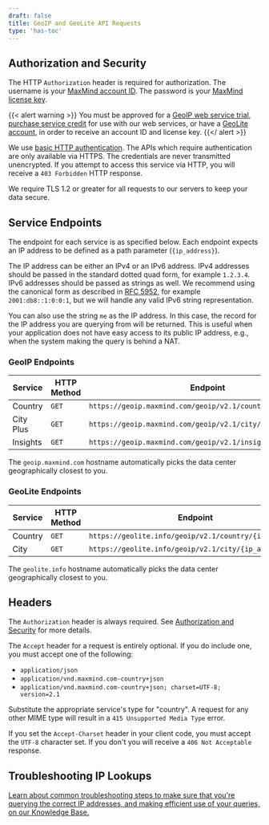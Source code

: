 ```yaml
---
draft: false
title: GeoIP and GeoLite API Requests
type: 'has-toc'
---
```


## Authorization and Security

The HTTP `Authorization` header is required for authorization. The username is
your
[MaxMind account ID](https://www.maxmind.com/en/accounts/current/license-key).
The password is your
[MaxMind license key](https://www.maxmind.com/en/accounts/current/license-key).

{{< alert warning >}} You must be approved for a
[GeoIP web service trial](https://www.maxmind.com/en/request-service-trial?service_geoip=1),
[purchase service credit](https://www.maxmind.com/en/geoip2-precision-insights)
for use with our web services, or have a
[GeoLite account](https://www.maxmind.com/en/geolite2/signup), in order to
receive an account ID and license key. {{</ alert >}}

We use
[basic HTTP authentication](https://en.wikipedia.org/wiki/Basic_access_authentication).
The APIs which require authentication are only available via HTTPS. The
credentials are never transmitted unencrypted. If you attempt to access this
service via HTTP, you will receive a `403 Forbidden` HTTP response.

We require TLS 1.2 or greater for all requests to our servers to keep your data
secure.

## Service Endpoints

The endpoint for each service is as specified below. Each endpoint expects an IP
address to be defined as a path parameter (`{ip_address}`).

The IP address can be either an IPv4 or an IPv6 address. IPv4 addresses should
be passed in the standard dotted quad form, for example `1.2.3.4`. IPv6
addresses should be passed as strings as well. We recommend using the canonical
form as described in [RFC 5952](https://tools.ietf.org/html/rfc5952), for
example `2001:db8::1:0:0:1`, but we will handle any valid IPv6 string
representation.

You can also use the string `me` as the IP address. In this case, the record for
the IP address you are querying from will be returned. This is useful when your
application does not have easy access to its public IP address, e.g., when the
system making the query is behind a NAT.

### GeoIP Endpoints

| Service   | HTTP Method | Endpoint                                                     |
| --------- | ----------- | ------------------------------------------------------------ |
| Country   | `GET`       | `https://geoip.maxmind.com/geoip/v2.1/country/{ip_address}`  |
| City Plus | `GET`       | `https://geoip.maxmind.com/geoip/v2.1/city/{ip_address}`     |
| Insights  | `GET`       | `https://geoip.maxmind.com/geoip/v2.1/insights/{ip_address}` |

The `geoip.maxmind.com` hostname automatically picks the data center
geographically closest to you.

### GeoLite Endpoints

| Service | HTTP Method | Endpoint                                               |
| ------- | ----------- | ------------------------------------------------------ |
| Country | `GET`       | `https://geolite.info/geoip/v2.1/country/{ip_address}` |
| City    | `GET`       | `https://geolite.info/geoip/v2.1/city/{ip_address}`    |

The `geolite.info` hostname automatically picks the data center geographically
closest to you.

## Headers

The `Authorization` header is always required. See
[Authorization and Security](#authorization-and-security) for more details.

The `Accept` header for a request is entirely optional. If you do include one,
you must accept one of the following:

- `application/json`
- `application/vnd.maxmind.com-country+json`
- `application/vnd.maxmind.com-country+json; charset=UTF-8; version=2.1`

Substitute the appropriate service's type for "country". A request for any other
MIME type will result in a `415 Unsupported Media Type` error.

If you set the `Accept-Charset` header in your client code, you must accept the
`UTF-8` character set. If you don't you will receive a `406 Not Acceptable`
response.

## Troubleshooting IP Lookups

[Learn about common troubleshooting steps to make sure that you're querying the correct IP addresses, and making efficient use of your queries, on our Knowledge Base.](https://support.maxmind.com/knowledge-base/articles/optimize-your-maxmind-web-service-integration)
